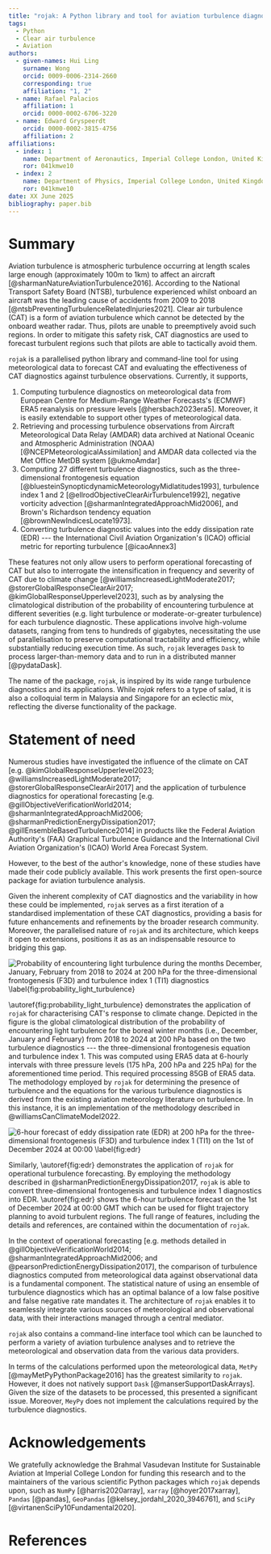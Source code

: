 ```yaml
---
title: "rojak: A Python library and tool for aviation turbulence diagnostics"
tags:
  - Python
  - Clear air turbulence
  - Aviation
authors:
  - given-names: Hui Ling
    surname: Wong
    orcid: 0009-0006-2314-2660
    corresponding: true
    affiliation: "1, 2"
  - name: Rafael Palacios
    affiliation: 1
    orcid: 0000-0002-6706-3220
  - name: Edward Gryspeerdt
    orcid: 0000-0002-3815-4756
    affiliation: 2
affiliations:
  - index: 1
    name: Department of Aeronautics, Imperial College London, United Kingdom
    ror: 041kmwe10
  - index: 2
    name: Department of Physics, Imperial College London, United Kingdom
    ror: 041kmwe10
date: XX June 2025
bibliography: paper.bib
---
```


# Summary

<!-- A summary describing the high-level functionality and purpose of the software for a diverse, non-specialist audience.

- [x] Has a clear description of the high-level functionality and purpose of the software for a diverse, non-specialist audience been provided?
- [x] Explain the research applications of the software -->

<!-- Introduction to the problem/context it exists in -->
Aviation turbulence is atmospheric turbulence occurring at length scales large enough (approximately 100m to 1km) to affect an aircraft [@sharmanNatureAviationTurbulence2016]. According to the National Transport Safety Board (NTSB), turbulence experienced whilst onboard an aircraft was the leading cause of accidents from 2009 to 2018 [@ntsbPreventingTurbulenceRelatedInjuries2021].
Clear air turbulence (CAT) is a form of aviation turbulence which cannot be detected by the onboard weather radar. Thus, pilots are unable to preemptively avoid such regions.
In order to mitigate this safety risk, CAT diagnostics are used to forecast turbulent regions such that pilots are able to tactically avoid them.

<!-- Description of the software -->
`rojak` is a parallelised python library and command-line tool for using meteorological data to forecast CAT and evaluating the effectiveness of CAT diagnostics against turbulence observations.
Currently, it supports,

1. Computing turbulence diagnostics on meteorological data from European Centre for Medium-Range Weather Forecasts's (ECMWF) ERA5 reanalysis on pressure levels [@hersbach2023era5]. Moreover, it is easily extendable to support other types of meteorological data.
2. Retrieving and processing turbulence observations from Aircraft Meteorological Data Relay (AMDAR) data archived at National Oceanic and Atmospheric Administration (NOAA)[@NCEPMeteorologicalAssimilation] and AMDAR data collected via the Met Office MetDB system [@ukmoAmdar]
3. Computing 27 different turbulence diagnostics, such as the three-dimensional frontogenesis equation [@bluesteinSynopticdynamicMeteorologyMidlatitudes1993], turbulence index 1 and 2 [@ellrodObjectiveClearAirTurbulence1992], negative vorticity advection [@sharmanIntegratedApproachMid2006], and Brown's Richardson tendency equation [@brownNewIndicesLocate1973].
4. Converting turbulence diagnostic values into the eddy dissipation rate (EDR) --- the International Civil Aviation Organization's (ICAO) official metric for reporting turbulence [@icaoAnnex3]

These features not only allow users to perform operational forecasting of CAT but also to interrogate the intensification in frequency and severity of CAT due to climate change [@williamsIncreasedLightModerate2017; @storerGlobalResponseClearAir2017; @kimGlobalResponseUpperlevel2023], such as by analysing the climatological distribution of the probability of encountering turbulence at different severities (e.g. light turbulence or moderate-or-greater turbulence) for each turbulence diagnostic.
These applications involve high-volume datasets, ranging from tens to hundreds of gigabytes, necessitating the use of parallelisation to preserve computational tractability and efficiency, while substantially reducing execution time. As such, `rojak` leverages `Dask` to process larger-than-memory data and to run in a distributed manner [@pydataDask].

<!-- Research applications of the software -->
<!-- In particular, `rojak` opens up the following avenues of research,

1. Exploring whether CAT operational forecasts and our understanding on the effect of climate change on CAT can be improved. This could be achieved by evaluating turbulence diagnostics against observational data to uncover key drivers behind a given incidence of CAT. This could then be used to select the appropriate CAT diagnostic which captures the underlying phenomena. This targeted approach would narrow the uncertainties in the prediction.
2. Assessing the correlation to other atmospheric features (or phenomena) of interest, such as the likelihood of contrail formation. In the safety-focused aviation industry, it is vital to ensuring the climate-optimised flight trajectories --- which minimise the formation of contrails --- do not result in an increased risk due to turbulence.
3. Utilising turbulence diagnostics to inform the design of next-generation aircraft and gust load alleviation systems. As the aviation industry moves toward its net-zero goal, future aircraft are expected to be lighter and more aerodynamically efficient. This in turn makes them more susceptible to turbulence. A physics-based model of the intensified CAT enables a more robust aircraft design and the development of effective gust load mitigation strategies. -->

The name of the package, `rojak`, is inspired by its wide range turbulence diagnostics and its applications. While _rojak_ refers to a type of salad, it is also a colloquial term in Malaysia and Singapore for an eclectic mix, reflecting the diverse functionality of the package.

# Statement of need

<!-- A Statement of need section that clearly illustrates the research purpose of the software and places it in the context of related work.

- [x] Does the paper have a section titled ‘Statement of need’ that,
  - [x] Clearly states what problems the software is designed to solve
    - This has sort of been addressed in the summary part of it? So, do I need to re-iterate it?
    - I've reiterated it at the start
  - [x] Who the target audience is
    - I think this is sort of addressed?? It's anyone that's interested in aviation turbulence
  - [x] Its relation to other work?
- [x] State of the field: Do the authors describe how this software compares to other commonly-used packages? -->

<!-- Operationally, the forecasting of CAT is vital to ensuring passenger. However, with anthropogenic climate change, it is increasingly important to understand the climatological distribution of CAT and how it will change under its effects. -->

<!-- Link to aforementioned problems it solves -->
Numerous studies have investigated the influence of the climate on CAT [e.g. @kimGlobalResponseUpperlevel2023; @williamsIncreasedLightModerate2017; @storerGlobalResponseClearAir2017] and the application of turbulence diagnostics for operational forecasting [e.g. @gillObjectiveVerificationWorld2014; @sharmanIntegratedApproachMid2006; @sharmanPredictionEnergyDissipation2017; @gillEnsembleBasedTurbulence2014] in products like the Federal Aviation Authority's (FAA) Graphical Turbulence Guidance and the International Civil Aviation Organization's (ICAO) World Area Forecast System.
<!-- State of the field -->
However, to the best of the author's knowledge, none of these studies have made their code publicly available. This work presents the first open-source package for aviation turbulence analysis.
<!-- aiming to improve accessibility into this field for the wider research community. -->
Given the inherent complexity of CAT diagnostics and the variability in how these could be implemented, `rojak` serves as a first iteration of a standardised implementation of these CAT diagnostics, providing a basis for future enhancements and refinements by the broader research community.
Moreover, the parallelised nature of `rojak` and its architecture, which keeps it open to extensions, positions it as as an indispensable resource to bridging this gap.

![Probability of encountering light turbulence during the months December, January, February from 2018 to 2024 at 200 hPa for the three-dimensional frontogenesis (F3D) and turbulence index 1 (TI1) diagnostics \label{fig:probability_light_turbulence}](multi_diagnostic_f3d_ti1_on_200_light.png)

<!-- Relation to other works - Aviation Meteorology Literature -->
\autoref{fig:probability_light_turbulence} demonstrates the application of `rojak` for characterising CAT's response to climate change.
Depicted in the figure is the global climatological distribution of the probability of encountering light turbulence for the boreal winter months (i.e., December, January and February) from 2018 to 2024 at 200 hPa based on the two turbulence diagnostics --- the three-dimensional frontogenesis equation and turbulence index 1. This was computed using ERA5 data at 6-hourly intervals with three pressure levels (175 hPa, 200 hPa and 225 hPa) for the aforementioned time period.
This required processing 85GB of ERA5 data.
The methodology employed by `rojak` for determining the presence of turbulence and the equations for the various turbulence diagnostics is derived from the existing aviation meteorology literature on turbulence.
In this instance, it is an implementation of the methodology described in @williamsCanClimateModel2022.

![6-hour forecast of eddy dissipation rate (EDR) at 200 hPa for the three-dimensional frontogenesis (F3D) and turbulence index 1 (TI1) on the 1st of December 2024 at 00:00 \label{fig:edr}](multi_edr_f3d_ti1.png)

Similarly, \autoref{fig:edr} demonstrates the application of `rojak` for operational turbulence forecasting.
By employing the methodology described in @sharmanPredictionEnergyDissipation2017, `rojak` is able to convert three-dimensional frontogenesis and turbulence index 1 diagnostics into EDR.
\autoref{fig:edr} shows the 6-hour turbulence forecast on the 1st of December 2024 at 00:00 GMT which can be used for flight trajectory planning to avoid turbulent regions.
The full range of features, including the details and references, are contained within the documentation of `rojak`.

<!-- For instance, \ref{probability_light_turbulence} depicts the global climatological distribution the probability of encountering light turbulence for the boreal winter months (i.e., December, January and February) from 2018 to 2024 at 200 hPa based on the two turbulence diagnostic --- three-dimensional frontogenesis equation and turbulence index 1. This was computed using ERA5 data at 6-hourly intervals with three pressure levels (175 hPa, 200 hPa and 225 hPa) for the aforementioned time period. The thresholds to determine if a given diagnostics value is sufficiently large to indicate the presence of light turbulence was established using 6-hourly data obtained on the 1st and 15th of every month from 1980 to 1989 to find the values in the 97 to 99.1 percentiles.
This was computed through `rojak`'s implementation of the methodology described in @williamsCanClimateModel2022.
The full details and references of the are contained within the documentation of `rojak`. -->

<!-- Bridge to the need for observational data  -->
In the context of operational forecasting [e.g. methods detailed in @gillObjectiveVerificationWorld2014; @sharmanIntegratedApproachMid2006; and @pearsonPredictionEnergyDissipation2017], the comparison of turbulence diagnostics computed from meteorological data against observational data is a fundamental component. The statistical nature of using an ensemble of turbulence diagnostics which has an optimal balance of a low false positive and false negative rate mandates it.
The architecture of `rojak` enables it to seamlessly integrate various sources of meteorological and observational data, with their interactions managed through a central mediator.
<!-- The design of `rojak` abstracts interactions between various meteorological and observational data sources through a mediator, ensuring extensibility and modularity. -->
<!-- As such `rojak` has not only been architected to handle different source of meteorological data and observational data, but also abstracted for their interaction to be through a mediator. -->
<!-- Bridge to talking about CLI to retrieve data -->
`rojak` also contains a command-line interface tool which can be launched to perform a variety of aviation turbulence analyses and to retrieve the meteorological and observation data from the various data providers.

<!-- 1. Methodology for evaluating the presence of turbulence of a given severity comes from literature, e.g. thresholds for probabilities and EDR
2. Evaluating the efficacy of a given turbulence diagnostics against observational data

Talk about the architecture?? Architected to handle different source of meteorological data and observational data. Through the command line, it is also possible to retrieve the data from the various providers. Also has the ability to perform geo-spatial analysis??? Mention the other core features. Provides both a library and CLI interface -->

<!-- Relation to other works - MetPy -->
In terms of the calculations performed upon the meteorological data, `MetPy` [@mayMetPyPythonPackage2016] has the greatest similarity to `rojak`. However, it does not natively support `Dask` [@manserSupportDaskArrays]. Given the size of the datasets to be processed, this presented a significant issue.
Moreover, `MeyPy` does not implement the calculations required by the turbulence diagnostics.

<!-- # General requirements

- [ ] Quality of writing: Is the paper well written (i.e., it does not require editing for structure, language, or writing quality)? -->

# Acknowledgements

We gratefully acknowledge the Brahmal Vasudevan Institute for Sustainable Aviation at Imperial College London for funding this research and to the maintainers of the various scientific Python packages which `rojak` depends upon, such as `NumPy` [@harris2020array], `xarray` [@hoyer2017xarray], `Pandas` [@pandas], `GeoPandas` [@kelsey_jordahl_2020_3946761],  and `SciPy` [@virtanenSciPy10Fundamental2020].

# References

<!-- - [ ] Is the list of references complete, and is everything cited appropriately that should be cited (e.g., papers, datasets, software)? Do references in the text use the proper citation syntax? -->
